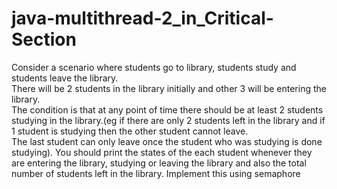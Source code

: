 # java-multithread-2_in_Critical-Section

Consider a scenario where students go to library, students study and students leave the  library.  
There  will  be  2  students  in  the  library  initially  and  other  3  will  be entering  the  library.  
The  condition  is  that  at  any  point  of  time  there  should  be  at least  2  students  studying  in  the  library.(eg  if  there  are  only  2  students  left  in  the library  and  if  1  student  is  studying  then  the  other  student  cannot   leave.  
The  last student can only leave once the student who was studying is done studying). You should  print  the  states  of  the  each  student  whenever  they  are  entering  the  library, studying  or  leaving  the  library  and  also  the  total  number  of  students  left  in  the library. 
Implement this using semaphore
